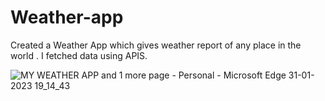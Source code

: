 ﻿# Weather-app
 
 Created a Weather App which gives weather report of any place in the world .
 I fetched data using APIS.
 
![MY WEATHER APP and 1 more page - Personal - Microsoft​ Edge 31-01-2023 19_14_43](https://user-images.githubusercontent.com/108003314/215777849-82f122cb-61df-4a9b-8aa1-ae44fb5771da.png)
